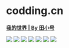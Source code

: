 # codding.cn

<a href="http://codding.cn" target="_blank">**我的世界 | By 田小号**</a>

<img src="http://codding.cn/readme/index-1.jpg">

<img src="http://codding.cn/readme/index-2.jpg">

<img src="http://codding.cn/readme/index-3.jpg">

<img src="http://codding.cn/readme/index-4.jpg">

<img src="http://codding.cn/readme/index-5.jpg">

<img src="http://codding.cn/readme/index-6.jpg">

<img src="http://codding.cn/readme/index-7.jpg">

<!-- 
-node_modules/*,-dist/*,-oxdproxy.js,-*.md,-.min.js,-video/*
 -->